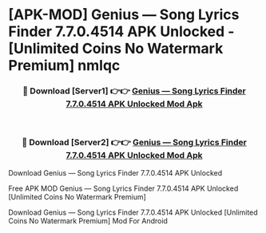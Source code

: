 # [APK-MOD] Genius — Song Lyrics Finder 7.7.0.4514 APK Unlocked - [Unlimited Coins No Watermark Premium] nmlqc



<div align="center">
<h3>🔴 Download [Server1] 👉👉 <a href="https://momento.my/?title=Genius_—_Song_Lyrics_Finder_7.7.0.4514_APK_Unlocked">Genius — Song Lyrics Finder 7.7.0.4514 APK Unlocked Mod Apk</a></h3><br>

<h3>🔴 Download [Server2] 👉👉 <a href="https://momento.my/?title=Genius_—_Song_Lyrics_Finder_7.7.0.4514_APK_Unlocked">Genius — Song Lyrics Finder 7.7.0.4514 APK Unlocked Mod Apk</a></h3>
</div>



Download Genius — Song Lyrics Finder 7.7.0.4514 APK Unlocked 

Free APK MOD Genius — Song Lyrics Finder 7.7.0.4514 APK Unlocked [Unlimited Coins No Watermark Premium]

Download Genius — Song Lyrics Finder 7.7.0.4514 APK Unlocked [Unlimited Coins No Watermark Premium] Mod For Android
